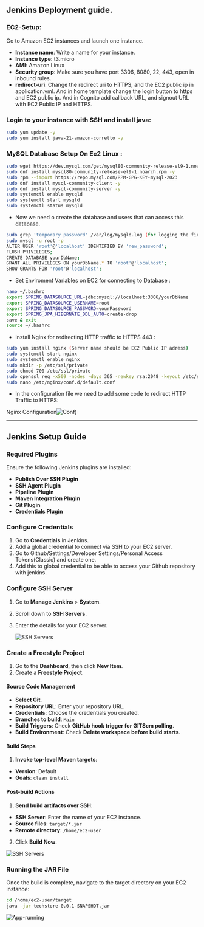 ## Jenkins Deployment guide.



### EC2-Setup:
Go to Amazon EC2 instances and launch one instance.

* **Instance name**: Write a name for your instance.
* **Instance type**: t3.micro
* **AMI**: Amazon Linux
* **Security group**: Make sure you have port 3306, 8080, 22, 443, open in inbound rules.
* **redirect-uri**: Change the redirect uri to HTTPS, and the EC2 public ip in application.yml. And in home template change the login button to https and EC2 public ip. And in Cognito add callback URL, and signout URL with EC2 Public IP and HTTPS.

### Login to your instance with SSH and install java: 
   ```bash
   sudo yum update -y
   sudo yum install java-21-amazon-corretto -y
   ```

### MySQL Database Setup On Ec2 Linux :

  ```bash
  sudo wget https://dev.mysql.com/get/mysql80-community-release-el9-1.noarch.rpm 
  sudo dnf install mysql80-community-release-el9-1.noarch.rpm -y
  sudo rpm --import https://repo.mysql.com/RPM-GPG-KEY-mysql-2023
  sudo dnf install mysql-community-client -y
  sudo dnf install mysql-community-server -y
  sudo systemctl enable mysqld
  sudo systemctl start mysqld
  sudo systemctl status mysqld
   ```

* Now we need o create the database and users that can access this database.
 ```bash
sudo grep 'temporary password' /var/log/mysqld.log (for logging the first time)
sudo mysql -u root -p 
ALTER USER 'root'@'localhost' IDENTIFIED BY 'new_password'; 
FLUSH PRIVILEGES;
CREATE DATABASE yourDbName;
GRANT ALL PRIVILEGES ON yourDbName.* TO 'root'@'localhost';
SHOW GRANTS FOR 'root'@'localhost';
   ```


* Set Enviroment Variables on EC2 for connecting to Database :
 ```bash
nano ~/.bashrc
export SPRING_DATASOURCE_URL=jdbc:mysql://localhost:3306/yourDbName
export SPRING_DATASOURCE_USERNAME=root
export SPRING_DATASOURCE_PASSWORD=yourPassword
export SPRING_JPA_HIBERNATE_DDL_AUTO=create-drop
save & exit
source ~/.bashrc
   ```

* Install Nginx for redirecting HTTP traffic to HTTPS 443 :

 ```bash
sudo yum install nginx (Server name should be EC2 Public IP adress)
sudo systemctl start nginx
sudo systemctl enable nginx
sudo mkdir -p /etc/ssl/private
sudo chmod 700 /etc/ssl/private
sudo openssl req -x509 -nodes -days 365 -newkey rsa:2048 -keyout /etc/ssl/private/nginx-selfsigned.key -out /etc/ssl/certs/nginx-selfsigned.crt
sudo nano /etc/nginx/conf.d/default.conf
 ```

* In the configuration file we need to add some code to redirect HTTP Traffic to HTTPS:

Nginx Configuration![Conf](https://github.com/Distansakademin/cloudutveckling-spring-Arinsz/blob/main/src/main/resources/static/images/Github%20presentation%20Images/nginx.jpg))


---

## Jenkins Setup Guide

### Required Plugins

Ensure the following Jenkins plugins are installed:

- **Publish Over SSH Plugin**
- **SSH Agent Plugin**
- **Pipeline Plugin**
- **Maven Integration Plugin**
- **Git Plugin**
- **Credentials Plugin**

### Configure Credentials

1. Go to **Credentials** in Jenkins.
2. Add a global credential to connect via SSH to your EC2 server.
3. Go to Github/Settings/Developer Settings/Personal Access Tokens(Classic) and create one.
4. Add this to global credential to be able to access your Github repository with jenkins.

### Configure SSH Server

1. Go to **Manage Jenkins** > **System**.
2. Scroll down to **SSH Servers**.
3. Enter the details for your EC2 server.

   ![SSH Servers](https://github.com/Distansakademin/cloudutveckling-spring-Arinsz/blob/main/src/main/resources/static/images/Github%20presentation%20Images/JenkinsSSHBild.jpg)

### Create a Freestyle Project

1. Go to the **Dashboard**, then click **New Item**.
2. Create a **Freestyle Project**.

#### Source Code Management

- **Select Git**.
- **Repository URL**: Enter your repository URL.
- **Credentials**: Choose the credentials you created.
- **Branches to build**: `Main`
- **Build Triggers**: Check **GitHub hook trigger for GITScm polling**.
- **Build Environment**: Check **Delete workspace before build starts**.

#### Build Steps

1. **Invoke top-level Maven targets**:
 - **Version**: Default
 - **Goals**: `clean install`

#### Post-build Actions

1. **Send build artifacts over SSH**:
 - **SSH Server**: Enter the name of your EC2 instance.
 - **Source files**: `target/*.jar`
 - **Remote directory**: `/home/ec2-user`

2. Click **Build Now**.


![SSH Servers](https://github.com/Distansakademin/cloudutveckling-spring-Arinsz/blob/main/src/main/resources/static/images/Github%20presentation%20Images/JenkinsBuildSuccess.jpg)


### Running the JAR File

Once the build is complete, navigate to the target directory on your EC2 instance:

```bash
cd /home/ec2-user/target
java -jar techstore-0.0.1-SNAPSHOT.jar
```


![App-running](https://github.com/Distansakademin/cloudutveckling-spring-Arinsz/blob/main/src/main/resources/static/images/Github%20presentation%20Images/JenkinsJarFile.jpg)